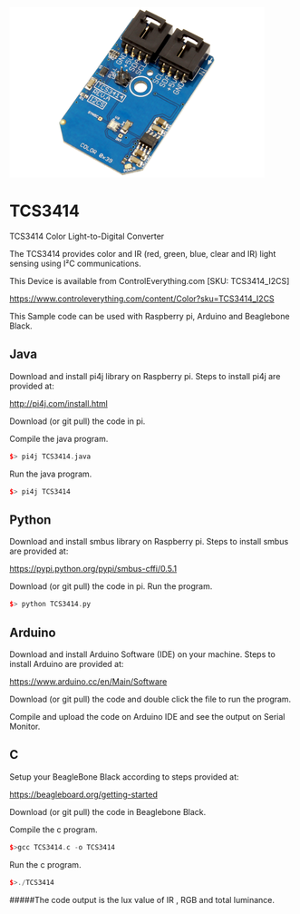 [![TCS3414](TCS3414_I2CS.png)](https://www.controleverything.com/content/Color?sku=TCS3414_I2CS)
# TCS3414
TCS3414 Color Light-to-Digital Converter

The TCS3414 provides color and IR (red, green, blue, clear and IR) light sensing using I²C communications.

This Device is available from ControlEverything.com [SKU: TCS3414_I2CS]

https://www.controleverything.com/content/Color?sku=TCS3414_I2CS

This Sample code can be used with Raspberry pi, Arduino and Beaglebone Black.

## Java
Download and install pi4j library on Raspberry pi. Steps to install pi4j are provided at:

http://pi4j.com/install.html

Download (or git pull) the code in pi.

Compile the java program.
```cpp
$> pi4j TCS3414.java
```

Run the java program.
```cpp
$> pi4j TCS3414
```

## Python
Download and install smbus library on Raspberry pi. Steps to install smbus are provided at:

https://pypi.python.org/pypi/smbus-cffi/0.5.1

Download (or git pull) the code in pi. Run the program.

```cpp
$> python TCS3414.py
```

## Arduino
Download and install Arduino Software (IDE) on your machine. Steps to install Arduino are provided at:

https://www.arduino.cc/en/Main/Software

Download (or git pull) the code and double click the file to run the program.

Compile and upload the code on Arduino IDE and see the output on Serial Monitor.

## C

Setup your BeagleBone Black according to steps provided at:

https://beagleboard.org/getting-started

Download (or git pull) the code in Beaglebone Black.

Compile the c program.
```cpp
$>gcc TCS3414.c -o TCS3414
```
Run the c program.
```cpp
$>./TCS3414
```
#####The code output is the lux value of IR , RGB and total luminance.
